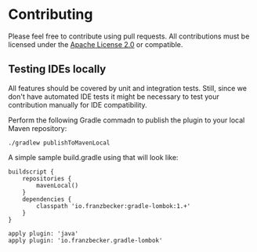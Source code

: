 # Contributing

Please feel free to contribute using pull requests.
All contributions must be licensed under the [Apache License 2.0](LICSENSE) or compatible.

## Testing IDEs locally

All features should be covered by unit and integration tests.
Still, since we don't have automated IDE tests it might be necessary to test your contribution
manually for IDE compatibility.

Perform the following Gradle commadn to publish the plugin to your local Maven repository:

```
./gradlew publishToMavenLocal
```

A simple sample build.gradle using that will look like:

```
buildscript {
    repositories {
        mavenLocal()
    }
    dependencies {
        classpath 'io.franzbecker:gradle-lombok:1.+'
    }
}

apply plugin: 'java'
apply plugin: 'io.franzbecker.gradle-lombok'
```
